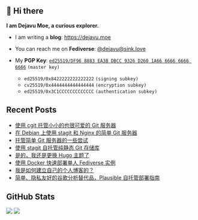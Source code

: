 ## 👋 Hi there

**I am Dejavu Moe, a curious explorer.**

- I am writing a **blog**: https://dejavu.moe
- You can reach me on **Fediverse**: [@dejavu@sink.love](https://@dejavu@sink.love)
- My **PGP Key**: [`ed25519/DF96 8883 EA3B DBCC 9326 D260 1A66 6666 6666 6666`](https://xvo.es/pgp) `(master key)`

  - `ed25519/0x8422222222222222` `(signing subkey)`
  - `cv25519/0x4444444444444444` `(encryption subkey)`
  - `ed25519/0x3C1CCCCCCCCCCCCC` `(authentication subkey)`

## Recent Posts

<!-- BLOG-POST-LIST:START -->
- [使用 cgit 托管小小的也很可爱的 Git 服务器](https://dejavu.moe/posts/hosting-minimal-git-server-with-cgit/)
- [在 Debian 上使用 stagit 和 Nginx 的简单 Git 服务器](https://dejavu.moe/posts/simple-git-server-with-stagit-and-nginx-on-debian/)
- [托管简单 Git 服务器的一些尝试](https://dejavu.moe/posts/try-hosting-simple-git-server/)
- [使用 stagit 自托管纯静态 Git 存储库](https://dejavu.moe/posts/selfhosted-static-git-repository-with-stagit/)
- [是的，我还是更换 Hugo 主题了](https://dejavu.moe/posts/change-hugo-theme/)
- [使用 Docker 快速部署单人 Fediverse 实例](https://dejavu.moe/posts/microblog-pub-quickly-deploy-with-docker/)
- [我是如何建立自己的个人博客的？](https://dejavu.moe/posts/how-i-built-my-personal-blog/)
- [简单、隐私友好的谷歌分析替代品，Plausible 自托管部署指南](https://dejavu.moe/posts/plausible-selfhosted-with-docker-complete-guide/)
<!-- BLOG-POST-LIST:END -->

## GitHub Stats

![](https://fastly.jsdelivr.net/gh/DejavuMoe/GitHub-Stats@latest/generated/overview.svg)
![](https://fastly.jsdelivr.net/gh/DejavuMoe/GitHub-Stats@latest/generated/languages.svg)
